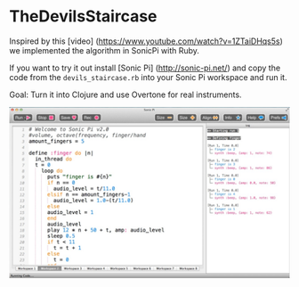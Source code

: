 # TheDevilsStaircase

Inspired by this [video] (https://www.youtube.com/watch?v=1ZTaiDHqs5s) we implemented the algorithm in SonicPi with Ruby.  

If you want to try it out install [Sonic Pi] (http://sonic-pi.net/) and copy the code from the ```devils_staircase.rb``` into your Sonic Pi workspace and run it.

Goal: Turn it into Clojure and use Overtone for real instruments.  

![alt tag](https://github.com/cljart/TheDevilsStaircase/blob/master/devils_staircase.jpg)
